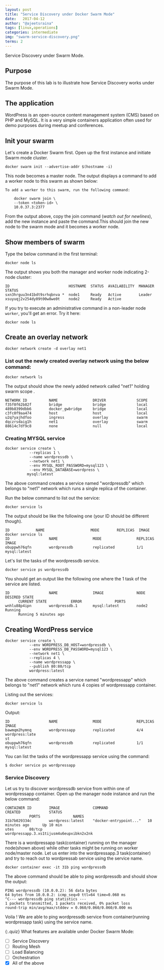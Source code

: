 ```yaml
---
layout: post
title: "Service Discovery under Docker Swarm Mode"
date:   2017-04-12
author: "@ajeetsraina"
tags: [linux,operations]
categories: intermediate
img: "swarm-service-discovery.png"
terms: 2
---
```

Service Discovery under Swarm Mode.

## Purpose

The purpose of this lab is to illustrate how Service Discovery works under Swarm Mode.

## The application

WordPress is an open-source content management system (CMS) based on PHP and MySQL. 
It is a very simple containers application often used for demo purposes during meetup and conferences.


## Init your swarm

Let's create a Docker Swarm first. Open up the first instance and initiate Swarm mode cluster.

```.term1
docker swarm init --advertise-addr $(hostname -i)
```

This node becomes a master node. The output displays a command to add a worker node to this swarm as shown below:

```
To add a worker to this swarm, run the following command:

    docker swarm join \
    --token <token-id> \
    10.0.37.3:2377
```    


From the output above, copy the join command (*watch out for newlines*), add the new instance and paste the command.This should join the new node to the swarm mode and it becomes a worker node.

## Show members of swarm

Type the below command in the first terminal:

```.term1
docker node ls
```

The output shows you both the manager and worker node indicating 2-node cluster:

```
ID                           HOSTNAME  STATUS  AVAILABILITY  MANAGER STATUS
sxn3hrguu3n41bdt9srhqbnva *  node1     Ready   Active        Leader
xsuyuqj2v254dy09t00w8we0t    node2     Ready   Active
```


If you try to execute an administrative command in a non-leader node `worker`, you'll get an error. Try it here:

```.term2
docker node ls
```

## Create an overlay network

```.term1
docker network create -d overlay net1
```

### List out the newly created overlay network using the below command: 


```.term1
docker network ls
```
The output should show the newly added network called "net1" holding swarm scope .

```
NETWORK ID          NAME                DRIVER              SCOPE
f35f0f62b82f        bridge              bridge              local
489b8399dbb6        docker_gwbridge     bridge              local
c3fc0f9aa474        host                host                local
u2q7yajhdfoo        ingress             overlay             swarm
dqczrsdaig1h        net1                overlay             swarm
88614c7df9c8        none                null                local
```


### Creating MYSQL service

```.term1
docker service create \
           --replicas 1 \
           --name wordpressdb \
           --network net1 \
           --env MYSQL_ROOT_PASSWORD=mysql123 \
           --env MYSQL_DATABASE=wordpress \
          mysql:latest
```

The above command creates a service named "wordpressdb" which belongs to "net1" network which runs a single replica of the container.

Run the below command to list out the service:

```.term1
docker service ls 
```


The output should be like the following one (your ID should be different though).

```
ID            NAME                     MODE        REPLICAS  IMAGE
docker service ls
ID                  NAME                MODE                REPLICAS            IMAGE
obuppwh76qfn        wordpressdb         replicated          1/1                 mysql:latest
```

Let's list the tasks of the wordpressdb service.

```.term1
docker service ps wordpressdb
```

You should get an output like the following one where the 1 task  of the service are listed.

```
ID                  NAME                IMAGE               NODE                DESIRED STATE
      CURRENT STATE           ERROR               PORTS
wnhlu88p4ipn        wordpressdb.1       mysql:latest        node2               Running
      Running 5 minutes ago
```


## Creating WordPress service


```.term1
docker service create \
           --env WORDPRESS_DB_HOST=wordpressdb \
           --env WORDPRESS_DB_PASSWORD=mysql123 \
           --network net1 \
           --replicas 4 \
           --name wordpressapp \
           --publish 80:80/tcp 
           wordpress:latest
```

The above command creates a service named "wordpressapp" which belongs to "net1" network which runs 4 copies of wordpressapp container.

Listing out the services:

```.term1
docker service ls
```

Output:

```
ID                  NAME                MODE                REPLICAS            IMAGE
bawmqm2hymnq        wordpressapp        replicated          4/4                 wordpress:late
st
obuppwh76qfn        wordpressdb         replicated          1/1                 mysql:latest
```

You can list the tasks of the wordpressapp service using the command:

```.term1
$ docker service ps wordpressapp
```
### Service Discovery

Let us try to discover wordpressdb service from within one of wordpressapp container. Open up the manager node instance and run the below command:

```
CONTAINER ID        IMAGE               COMMAND                  CREATED             STATUS
           PORTS               NAMES
31b7b029334c        wordpress:latest    "docker-entrypoint..."   10 minutes ago      Up 10 min
utes       80/tcp              wordpressapp.3.xs1tijusm4u6eupxibkn2x2nk
```
There is a wordpressapp task(container) running on the manager node(shown above) while other tasks might be running on worker node/master node. Let us enter into the wordpressapp.3 task(container) and try to reach out to wordpressab service using the service name.

```.term1
docker container exec -it 31b ping wordpressdb
```

The above command should be able to ping wordpressdb and should show the output:

```
PING wordpressdb (10.0.0.2): 56 data bytes
64 bytes from 10.0.0.2: icmp_seq=0 ttl=64 time=0.060 ms
^C--- wordpressdb ping statistics ---
1 packets transmitted, 1 packets received, 0% packet loss
round-trip min/avg/max/stddev = 0.060/0.060/0.060/0.000 ms
```

Voila ! We are able to ping wordpressdb service from container(running wordpresapp task) using the service name.


{:.quiz}
What features are available under Docker Swarm Mode:
- [ ] Service Discovery
- [ ] Routing Mesh
- [ ] Load Balancing
- [ ] Orchestration
- [x] All of the above
